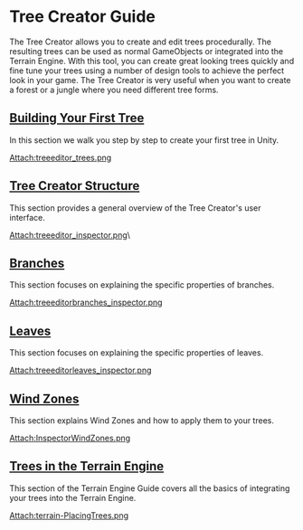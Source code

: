 Tree Creator Guide
==================


The <span class=keyword>Tree Creator</span> allows you to create and edit trees procedurally. The resulting trees can be used as normal <span class=keyword>GameObjects</span> or integrated into the Terrain Engine. With this tool, you can create great looking trees quickly and fine tune your trees using a number of design tools to achieve the perfect look in your game. The Tree Creator is very useful when you want to create a forest or a jungle where you need different tree forms.


[Building Your First Tree](tree-firsttree.html)
-----------------------------------------------

In this section we walk you step by step to create your first tree in Unity.

[Attach:treeeditor_trees.png](tree-firsttree.html)


[Tree Creator Structure](tree-structure.html)
---------------------------------------------

This section provides a general overview of the Tree Creator's user interface.

[Attach:treeeditor_inspector.png](tree-structure.html)\\


[Branches](tree-branches.html)
------------------------------

This section focuses on explaining the specific properties of branches.

[Attach:treeeditorbranches_inspector.png](tree-branches.html)


[Leaves](tree-leaves.html)
--------------------------

This section focuses on explaining the specific properties of leaves.

[Attach:treeeditorleaves_inspector.png](tree-leaves.html)


[Wind Zones](class-windzone.html)
---------------------------------

This section explains Wind Zones and how to apply them to your trees.

[Attach:InspectorWindZones.png](class-windzone.html)


[Trees in the Terrain Engine](terrain-trees.html)
-------------------------------------------------

This section of the Terrain Engine Guide covers all the basics of integrating your trees into the Terrain Engine.

[Attach:terrain-PlacingTrees.png](terrain-trees.html)

